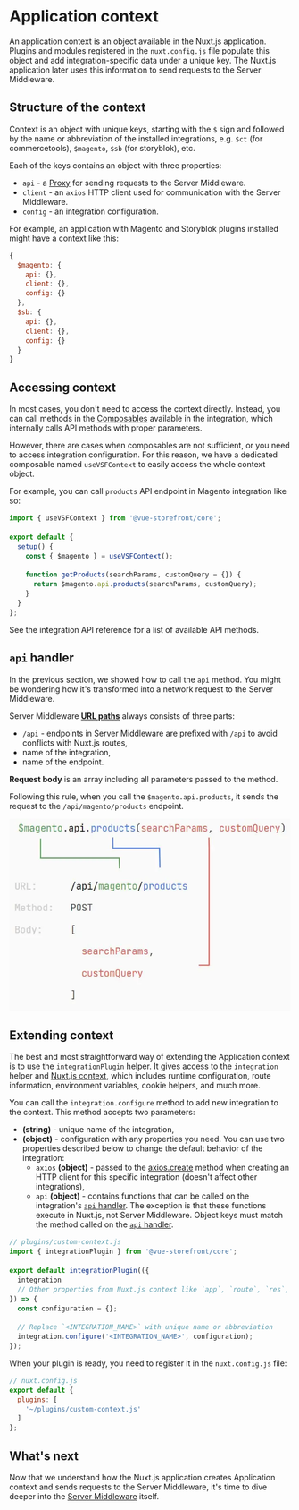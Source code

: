 # Application context

An application context is an object available in the Nuxt.js application.
Plugins and modules registered in the `nuxt.config.js` file populate this object and add integration-specific data under a unique key. The Nuxt.js application later uses this information to send requests to the Server Middleware.

## Structure of the context

Context is an object with unique keys, starting with the `$` sign and followed by the name or abbreviation of the installed integrations, e.g. `$ct` (for commercetools), `$magento`, `$sb` (for storyblok), etc.

Each of the keys contains an object with three properties:

- `api` - a [Proxy](https://developer.mozilla.org/en-US/docs/Web/JavaScript/Reference/Global_Objects/Proxy) for sending requests to the Server Middleware.
- `client` - an `axios` HTTP client used for communication with the Server Middleware.
- `config` - an integration configuration.

For example, an application with Magento and Storyblok plugins installed might have a context like this:

```javascript
{
  $magento: {
    api: {},
    client: {},
    config: {}
  },
  $sb: {
    api: {},
    client: {},
    config: {}
  }
}
```

## Accessing context

In most cases, you don't need to access the context directly. Instead, you can call methods in the [Composables](/composition/composables.html) available in the integration, which internally calls API methods with proper parameters.

However, there are cases when composables are not sufficient, or you need to access integration configuration. For this reason, we have a dedicated composable named `useVSFContext` to easily access the whole context object.

For example, you can call `products` API endpoint in Magento integration like so:

```javascript
import { useVSFContext } from '@vue-storefront/core';

export default {
  setup() {
    const { $magento } = useVSFContext();

    function getProducts(searchParams, customQuery = {}) {
      return $magento.api.products(searchParams, customQuery);
    }
  }
};
```

See the integration API reference for a list of available API methods.

## `api` handler

In the previous section, we showed how to call the `api` method. You might be wondering how it's transformed into a network request to the Server Middleware.

Server Middleware **[URL paths](https://developer.mozilla.org/en-US/docs/Learn/Common_questions/What_is_a_URL#path_to_resource)** always consists of three parts:

- `/api` - endpoints in Server Middleware are prefixed with `/api` to avoid conflicts with Nuxt.js routes,
- name of the integration,
- name of the endpoint.

**Request body** is an array including all parameters passed to the method.

Following this rule, when you call the `$magento.api.products`, it sends the request to the `/api/magento/products` endpoint.

<center>
  <img
    src="./images/api-request.webp"
    alt="Mapping of the `api` method call to the Server Middleware request"
  />
</center>

## Extending context

The best and most straightforward way of extending the Application context is to use the `integrationPlugin` helper. It gives access to the `integration` helper and [Nuxt.js context](https://nuxtjs.org/docs/concepts/context-helpers/), which includes runtime configuration, route information, environment variables, cookie helpers, and much more.

You can call the `integration.configure` method to add new integration to the context. This method accepts two parameters:

- **(string)** - unique name of the integration,
- **(object)** - configuration with any properties you need. You can use two properties described below to change the default behavior of the integration:
  - `axios` **(object)** - passed to the [axios.create](https://github.com/axios/axios#axioscreateconfig) method when creating an HTTP client for this specific integration (doesn't affect other integrations),
  - `api` **(object)** - contains functions that can be called on the integration's [`api` handler](#api-handler). The exception is that these functions execute in Nuxt.js, not Server Middleware. Object keys must match the method called on the [`api` handler](#api-handler).

```javascript
// plugins/custom-context.js
import { integrationPlugin } from '@vue-storefront/core';

export default integrationPlugin(({
  integration
  // Other properties from Nuxt.js context like `app`, `route`, `res`, `req`, etc.
}) => {
  const configuration = {};

  // Replace `<INTEGRATION_NAME>` with unique name or abbreviation
  integration.configure('<INTEGRATION_NAME>', configuration);
});
```

When your plugin is ready, you need to register it in the `nuxt.config.js` file:

```javascript
// nuxt.config.js
export default {
  plugins: [
    '~/plugins/custom-context.js'
  ]
};
```

## What's next

Now that we understand how the Nuxt.js application creates Application context and sends requests to the Server Middleware, it's time to dive deeper into the [Server Middleware](./server-middleware.html) itself.
